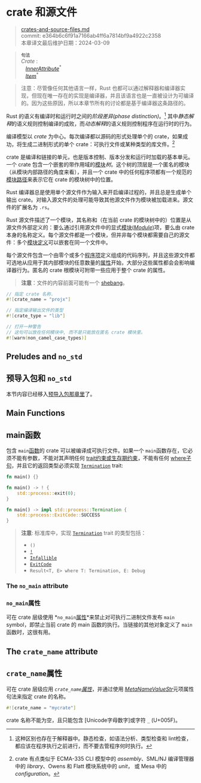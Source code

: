 # crate 和源文件

>[crates-and-source-files.md](https://github.com/rust-lang/reference/blob/master/src/crates-and-source-files.md)\
>commit: e364b6c6f91a7166ab4ff6a7814bf9a4922c2358 \
>本章译文最后维护日期：2024-03-09

> **<sup>句法</sup>**\
> _Crate_ :\
> &nbsp;&nbsp; [_InnerAttribute_]<sup>\*</sup>\
> &nbsp;&nbsp; [_Item_]<sup>\*</sup>


> 注意：尽管像任何其他语言一样，Rust 也都可以通过解释器和编译器实现，但现在唯一存在的实现是编译器，并且该语言也是一直被设计为可编译的。因为这些原因，所以本章节所有的讨论都是基于编译器这条路径的。

Rust 的语义有编译时和运行时之间的*阶段差异(phase distinction)*。[^phase-distinction] 其中*静态解释*的语义规则控制编译的成败，而*动态解释*的语义规则控制程序在运行时的行为。

编译模型以 _crate_ 为中心。每次编译都以源码的形式处理单个的 crate，如果成功，将生成二进制形式的单个 crate：可执行文件或某种类型的库文件。[^cratesourcefile]

crate 是编译和链接的单元，也是版本控制、版本分发和运行时加载的基本单元。一个 crate 包含一个嵌套的带作用域的[模块][module]*树*。这个树的顶层是一个匿名的模块（从模块内部路径的角度来看），并且一个 crate 中的任何程序项都有一个规范的[模块路径][module path]来表示它在 crate 的模块树中的位置。

Rust 编译器总是使用单个源文件作为输入来开启编译过程的，并且总是生成单个输出 crate。对输入源文件的处理可能导致其他源文件作为模块被加载进来。源文件的扩展名为 `.rs`。

Rust 源文件描述了一个模块，其名称和（在当前 crate 的模块树中的）位置是从源文件外部定义的：要么通过引用源文件中的显式[模块(_Module_)][module]项，要么由 crate 本身的名称定义。每个源文件都是一个模块，但并非每个模块都需要自己的源文件：多个[模块定义][module]可以嵌套在同一个文件中。

每个源文件包含一个由零个或多个[程序项][_Item_]定义组成的代码序列，并且这些源文件都可选地从应用于其内部模块的任意数量的[属性][attributes]开始，大部分这些属性都会会影响编译器行为。匿名的 crate 根模块可附带一些应用于整个 crate 的属性。

> **注意**：文件的内容前面可能有一个 [shebang]。

```rust
// 指定 crate 名称.
#![crate_name = "projx"]

// 指定编译输出文件的类型
#![crate_type = "lib"]

// 打开一种警告
// 这句可以放在任何模块中, 而不是只能放在匿名 crate 模块里。
#![warn(non_camel_case_types)]
```

## Preludes and `no_std`
## 预导入包和 `no_std`

本节内容已经移入[预导入包那章里](names/preludes.md)了。
<!-- 本节是为了让其他资料的链入链接不止于立即失效，一旦其他链接被更新，本节就会删除 -->

## Main Functions
## main函数

包含 `main`[函数][function]的 crate 可以被编译成可执行文件。如果一个 `main`函数存在，它必须不能有参数，不能对其声明任何 [trait约束或生存期约束][trait or lifetime bounds]，不能有任何 [where子句][where clauses]，并且它的返回类型必须实现 [`Termination`] trait:

```rust
fn main() {}
```
```rust
fn main() -> ! {
    std::process::exit(0);
}
```
```rust
fn main() -> impl std::process::Termination {
    std::process::ExitCode::SUCCESS
}
```

> **注意**: 标准库中，实现 [`Termination`] trait 的类型包括：
>
> * `()`
> * [`!`]
> * [`Infallible`]
> * [`ExitCode`]
> * `Result<T, E> where T: Termination, E: Debug`

<!-- 如果前面这节需要更新 (从 "必须不能有参数" 开始, 同时需要修改 attributes/testing.md 文件 -->

### The `no_main` attribute
### `no_main`属性

可在 crate 层级使用 *`no_main`[属性][attribute]*来禁止对可执行二进制文件发布 `main` symbol，即禁止当前 crate 的 main 函数的执行。当链接的其他对象定义了 `main`函数时，这很有用。

## The `crate_name` attribute
## `crate_name`属性

可在 crate 层级应用 *`crate_name`[属性][attribute]*，并通过使用 [_MetaNameValueStr_]元项属性句法来指定 crate 的名称。

```rust
#![crate_name = "mycrate"]
```

crate 名称不能为空，且只能包含 [Unicode字母数字]或字符 `_` (U+005F)。

[^phase-distinction]: 这种区别也存在于解释器中。静态检查，如语法分析、类型检查和 lint检查，都应该在程序执行之前进行，而不要去管程序何时执行。

[^cratesourcefile]: crate 有点类似于 ECMA-335 CLI 模型中的 *assembly*、SML/NJ 编译管理器中的 *library*、Owens 和 Flatt 模块系统中的 *unit*， 或 Mesa 中的 *configuration*。

[Unicode alphanumeric]: https://doc.rust-lang.org/std/primitive.char.html#method.is_alphanumeric
[`!`]: types/never.md
[_InnerAttribute_]: attributes.md
[_Item_]: items.md
[_MetaNameValueStr_]: attributes.md#meta-item-attribute-syntax
[`ExitCode`]: https://doc.rust-lang.org/std/process/struct.ExitCode.html
[`Infallible`]: https://doc.rust-lang.org/std/convert/enum.Infallible.html
[`Termination`]: https://doc.rust-lang.org/std/process/trait.Termination.html
[attribute]: attributes.md
[attributes]: attributes.md
[function]: items/functions.md
[module]: items/modules.md
[module path]: paths.md
[shebang]: input-format.md#shebang-removal
[trait or lifetime bounds]: trait-bounds.md
[where clauses]: items/generics.md#where-clauses

<script>
(function() {
    var fragments = {
        "#preludes-and-no_std": "names/preludes.html",
    };
    var target = fragments[window.location.hash];
    if (target) {
        var url = window.location.toString();
        var base = url.substring(0, url.lastIndexOf('/'));
        window.location.replace(base + "/" + target);
    }
})();
</script>